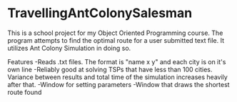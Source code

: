 # TravellingAntColonySalesman

This is a school project for my Object Oriented Programming course. The program attempts to find the optimal route for a user submitted text file. It utilizes Ant Colony Simulation in doing so. 

Features
  -Reads .txt files. The format is "name x y" and each city is on it's own line
  -Reliably good at solving TSPs that have less than 100 cities. Variance between results and total time of the simulation increases heavily after that.
  -Window for setting parameters
  -Window that draws the shortest route found
  
  


